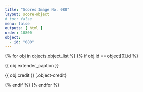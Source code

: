 ```yaml
---
title: "Scores Image No. 080"
layout: score-object
# toc: false
menu: false
outputs: [ html ]
order: 10800
object:
  - id: "080"
---
```


{% for obj in objects.object_list %}
{% if obj.id == object[0].id %}

{{ obj.extended_caption }}

{{ obj.credit }} {.object-credit}

{% endif %}
{% endfor %}
